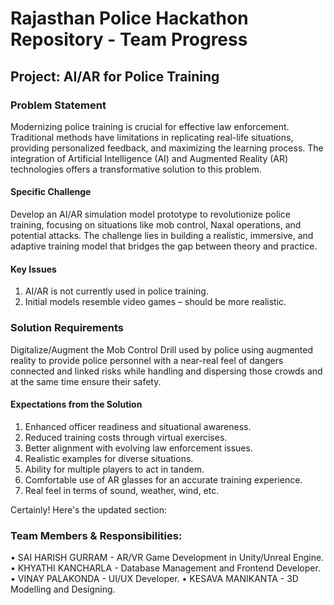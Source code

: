 # Rajasthan Police Hackathon Repository - Team Progress

## Project: AI/AR for Police Training

### Problem Statement

Modernizing police training is crucial for effective law enforcement. Traditional methods have limitations in replicating real-life situations, providing personalized feedback, and maximizing the learning process. The integration of Artificial Intelligence (AI) and Augmented Reality (AR) technologies offers a transformative solution to this problem.

#### Specific Challenge

Develop an AI/AR simulation model prototype to revolutionize police training, focusing on situations like mob control, Naxal operations, and potential attacks. The challenge lies in building a realistic, immersive, and adaptive training model that bridges the gap between theory and practice.

#### Key Issues

1. AI/AR is not currently used in police training.
2. Initial models resemble video games – should be more realistic.

### Solution Requirements

Digitalize/Augment the Mob Control Drill used by police using augmented reality to provide police personnel with a near-real feel of dangers connected and linked risks while handling and dispersing those crowds and at the same time ensure their safety.

#### Expectations from the Solution

1. Enhanced officer readiness and situational awareness.
2. Reduced training costs through virtual exercises.
3. Better alignment with evolving law enforcement issues.
4. Realistic examples for diverse situations.
5. Ability for multiple players to act in tandem.
6. Comfortable use of AR glasses for an accurate training experience.
7. Real feel in terms of sound, weather, wind, etc.

Certainly! Here's the updated section:

### Team Members & Responsibilities:

• SAI HARISH GURRAM - AR/VR Game Development in Unity/Unreal Engine.
• KHYATHI KANCHARLA - Database Management and Frontend Developer.
• VINAY PALAKONDA - UI/UX Developer.
• KESAVA MANIKANTA - 3D Modelling and Designing.
